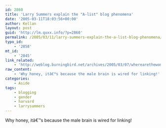 ```yaml
---
id: 2860
title: 'Larry Summers explain the "A-list" blog phenomena'
date: '2005-03-11T18:03:56+00:00'
author: Kellan
layout: post
guid: 'http://lm.quxx.info/?p=2860'
permalink: /2005/03/11/larry-summers-explain-the-a-list-blog-phenomena/
typo_id:
    - '2858'
mt_id:
    - '2845'
link_related:
    - 'http://weblog.burningbird.net/archives/2005/03/07/wherearethewomenofweblogging/'
raw_content:
    - 'Why honey, itâ€™s because the male brain is wired for linking!'
categories:
    - Aside
tags:
    - blogging
    - gender
    - harvard
    - larrysummers
---
```


Why honey, itâ€™s because the male brain is wired for linking!